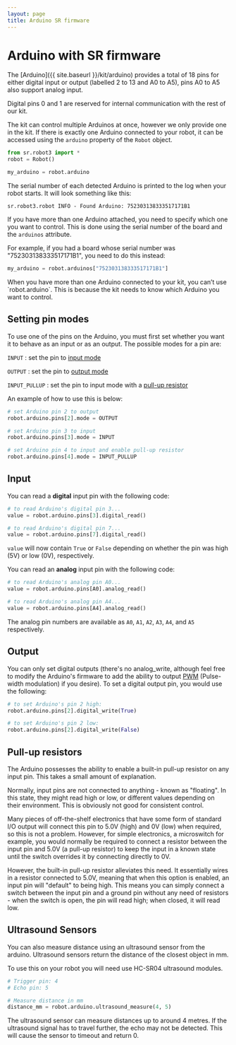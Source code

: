 ```yaml
---
layout: page
title: Arduino SR firmware
---
```


# Arduino with SR firmware

The [Arduino]({{ site.baseurl }}/kit/arduino) provides a total of 18 pins for either digital input or output (labelled 2 to 13 and A0 to A5), pins A0 to A5 also support analog input.

<div class="warning">
Digital pins 0 and 1 are reserved for internal communication with the rest of our kit.
</div>

The kit can control multiple Arduinos at once, however we only provide one in the kit.
If there is exactly one Arduino connected to your robot, it can be accessed using the `arduino` property of the `Robot` object.

~~~~~ python
from sr.robot3 import *
robot = Robot()

my_arduino = robot.arduino
~~~~~

The serial number of each detected Arduino is printed to the log when your robot starts.
It will look something like this:

~~~~~ not-code
sr.robot3.robot INFO - Found Arduino: 752303138333517171B1
~~~~~

If you have more than one Arduino attached, you need to specify which one you want to control.
This is done using the serial number of the board and the `arduinos` attribute.

For example, if you had a board whose serial number was "752303138333517171B1", you need to do this instead:

~~~~~ python
my_arduino = robot.arduinos["752303138333517171B1"]
~~~~~

<div class="info" markdown="1">
When you have more than one Arduino connected to your kit, you can’t use `robot.arduino`.
This is because the kit needs to know which Arduino you want to control.
</div>


## Setting pin modes

To use one of the pins on the Arduino, you must first set whether you want it to behave as an input or as an output.
The possible modes for a pin are:

`INPUT`
:   set the pin to [input mode](#input)

`OUTPUT`
:   set the pin to [output mode](#output)

`INPUT_PULLUP`
:   set the pin to input mode with a [pull-up resistor](#pull-up-resistors)


An example of how to use this is below:

~~~~~ python
# set Arduino pin 2 to output
robot.arduino.pins[2].mode = OUTPUT

# set Arduino pin 3 to input
robot.arduino.pins[3].mode = INPUT

# set Arduino pin 4 to input and enable pull-up resistor
robot.arduino.pins[4].mode = INPUT_PULLUP
~~~~~


## Input

You can read a **digital** input pin with the following code:

~~~~~ python
# to read Arduino's digital pin 3...
value = robot.arduino.pins[3].digital_read()

# to read Arduino's digital pin 7...
value = robot.arduino.pins[7].digital_read()
~~~~~

`value` will now contain `True` or `False` depending on whether the pin was high (5V) or low (0V), respectively.

You can read an **analog** input pin with the following code:

~~~~~ python
# to read Arduino's analog pin A0...
value = robot.arduino.pins[A0].analog_read()

# to read Arduino's analog pin A4...
value = robot.arduino.pins[A4].analog_read()
~~~~~

The analog pin numbers are available as `A0`, `A1`, `A2`, `A3`, `A4`, and `A5` respectively.


## Output

You can only set digital outputs (there's no analog_write, although feel free to modify the Arduino's firmware to add the ability to output [PWM](https://wikipedia.org/wiki/Pulse-width_modulation) (Pulse-width modulation) if you desire).
To set a digital output pin, you would use the following:

~~~~~ python
# to set Arduino's pin 2 high:
robot.arduino.pins[2].digital_write(True)

# to set Arduino's pin 2 low:
robot.arduino.pins[2].digital_write(False)
~~~~~


## Pull-up resistors

The Arduino possesses the ability to enable a built-in pull-up resistor on any input pin.
This takes a small amount of explanation.

Normally, input pins are not connected to anything - known as "floating".
In this state, they might read high or low, or different values depending on their environment.
This is obviously not good for consistent control.

Many pieces of off-the-shelf electronics that have some form of standard I/O output will connect this pin to 5.0V (high) and 0V (low) when required, so this is not a problem.
However, for simple electronics, a microswitch for example, you would normally be required to connect a resistor between the input pin and 5.0V (a pull-up resistor) to keep the input in a known state until the switch overrides it by connecting directly to 0V.

However, the built-in pull-up resistor alleviates this need.
It essentially wires in a resistor connected to 5.0V, meaning that when this option is enabled, an input pin will "default" to being high.
This means you can simply connect a switch between the input pin and a ground pin without any need of resistors - when the switch is open, the pin will read high; when closed, it will read low.

## Ultrasound Sensors

You can also measure distance using an ultrasound sensor from the arduino. Ultrasound sensors return the distance of the closest object in mm.

To use this on your robot you will need use HC-SR04 ultrasound modules.

```python
# Trigger pin: 4
# Echo pin: 5

# Measure distance in mm
distance_mm = robot.arduino.ultrasound_measure(4, 5)
```

<div class="warning">
The ultrasound sensor can measure distances up to around 4 metres.
If the ultrasound signal has to travel further, the echo may not be detected. 
This will cause the sensor to timeout and return 0.
</div>
